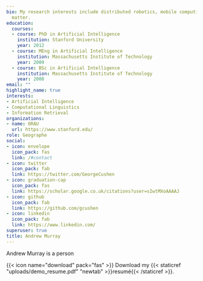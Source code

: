 ```yaml
---
bio: My research interests include distributed robotics, mobile computing and programmable
  matter.
education:
  courses:
  - course: PhD in Artificial Intelligence
    institution: Stanford University
    year: 2012
  - course: MEng in Artificial Intelligence
    institution: Massachusetts Institute of Technology
    year: 2009
  - course: BSc in Artificial Intelligence
    institution: Massachusetts Institute of Technology
    year: 2008
email: ""
highlight_name: true
interests:
- Artificial Intelligence
- Computational Linguistics
- Information Retrieval
organizations:
- name: ORAU
  url: https://www.stanford.edu/
role: Geographe
social:
- icon: envelope
  icon_pack: fas
  link: /#contact
- icon: twitter
  icon_pack: fab
  link: https://twitter.com/GeorgeCushen
- icon: graduation-cap
  icon_pack: fas
  link: https://scholar.google.co.uk/citations?user=sIwtMXoAAAAJ
- icon: github
  icon_pack: fab
  link: https://github.com/gcushen
- icon: linkedin
  icon_pack: fab
  link: https://www.linkedin.com/
superuser: true
title: Andrew Murray
---
```


Andrew Murray is a person

{{< icon name="download" pack="fas" >}} Download my {{< staticref "uploads/demo_resume.pdf" "newtab" >}}resumé{{< /staticref >}}.
